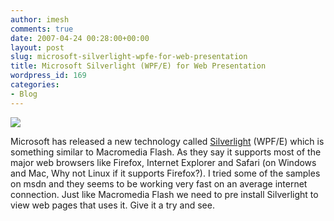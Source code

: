 ```yaml
---
author: imesh
comments: true
date: 2007-04-24 00:28:00+00:00
layout: post
slug: microsoft-silverlight-wpfe-for-web-presentation
title: Microsoft Silverlight (WPF/E) for Web Presentation
wordpress_id: 169
categories:
- Blog
---
```


![](http://www.imeshonline.net/images/ms_silverlight.jpg)




Microsoft has released a new technology called [Silverlight](http://msdn2.microsoft.com/en-us/asp.net/bb187358.aspx) (WPF/E) which is something similar to Macromedia Flash. As they say it supports most of the major web browsers like Firefox, Internet Explorer and Safari (on Windows and Mac, Why not Linux if it supports Firefox?). I tried some of the samples on msdn and they seems to be working very fast on an average internet connection. Just like Macromedia Flash we need to pre install Silverlight to view web pages that uses it. Give it a try and see.
